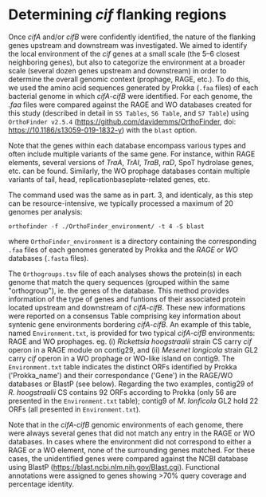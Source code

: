 # Determining *cif* flanking regions

Once *cifA* and/or *cifB* were confidently identified, the nature of the flanking genes upstream and downstream was investigated. We aimed to identify the local environment of the *cif* genes at a small scale (the 5–6 closest neighboring genes), but also to categorize the environment at a broader scale (several dozen genes upstream and downstream) in order to determine the overall genomic context (prophage, RAGE, etc.). To do this, we used the amino acid sequences generated by Prokka (`.faa` files) of each bacterial genome in which *cifA-cifB* were identified. For each genome, the *.faa* files were compared against the RAGE and WO databases created for this study (described in detail in `S5 Tables`, `S6 Table`, and `S7 Table`) using `OrthoFinder v2.5.4` (<https://github.com/davidemms/OrthoFinder>, doi: <https://10.1186/s13059-019-1832-y>) with the `blast` option. 

Note that the genes within each database encompass various types and often include multiple variants of the same gene. For instance, within RAGE elements, several versions of *TraA*, *TrAI*, *TraB*, *raD*, SpoT hydrolase genes, etc. can be found. Similarly, the WO prophage databases contain multiple variants of tail, head, replicationbaseplate-related genes, etc.

The command used was the same as in part. 3, and identicaly, as this step can be resource-intensive, we typically processed a maximum of 20 genomes per analysis:

```
orthofinder -f ./OrthoFinder_environment/ -t 4 -S blast 
```
where `OrthoFinder_environment` is a directory containing the corresponding `.faa` files of each genomes generated by Prokka and the *RAGE* or *WO* databases (`.fasta` files).

The `Orthogroups.tsv` file of each analyses shows the protein(s) in each genome that match the query sequences (grouped within the same "orthogroup"), ie. the genes of the database. This method provides information of the type of genes and funtions of their associated protein located upstream and downstream of *cifA-cifB*. These new informations were reported on a consensus Table comprising key information about syntenic gene environments bordering *cifA-cifB*. An example of this table, named `Environment.txt`, is provided for two typical *cifA-cifB* environments: RAGE and WO prophages. eg. (i) *Rickettsia hoogstraalii* strain CS carry *cif* operon in a RAGE module on contig29, and (ii) *Mesenet longicola* strain GL2 carry *cif* operon in a WO prophage or WO-like island on contig9. 
The `Environment.txt` table indicates the distinct ORFs identified by Prokka ('Prokka_name') and their correspondance ('Gene') in the RAGE/WO databases or BlastP (see below). Regarding the two examples, contig29 of *R. hoogstraalii* CS contains 92 ORFs according to Prokka (only 56 are presented in the `Environment.txt` table); contig9 of *M. lonficola* GL2 hold 22 ORFs (all presented in `Environment.txt`).

Note that in the *cifA-cifB* genomic environments of each genome, there were always several genes that did not match any entry in the RAGE or WO databases. In cases where the environment did not correspond to either a RAGE or a WO element, none of the surrounding genes matched. For these cases, the unidentified genes were compared against the NCBI database using BlastP (<https://blast.ncbi.nlm.nih.gov/Blast.cgi>). Functional annotations were assigned to genes showing >70% query coverage and percentage identity.
